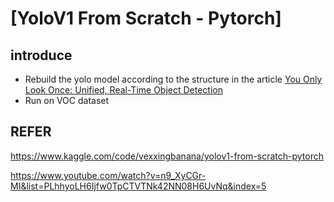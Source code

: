 # [YoloV1 From Scratch - Pytorch]
## introduce 
- Rebuild the yolo model according to the structure in the article [You Only Look Once: Unified, Real-Time Object Detection](https://arxiv.org/abs/1506.02640)
- Run on VOC dataset
## REFER 
https://www.kaggle.com/code/vexxingbanana/yolov1-from-scratch-pytorch 

https://www.youtube.com/watch?v=n9_XyCGr-MI&list=PLhhyoLH6Ijfw0TpCTVTNk42NN08H6UvNq&index=5
